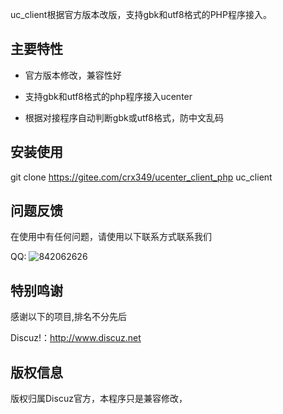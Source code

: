 uc_client根据官方版本改版，支持gbk和utf8格式的PHP程序接入。


## 主要特性

* 官方版本修改，兼容性好
   
* 支持gbk和utf8格式的php程序接入ucenter
  
* 根据对接程序自动判断gbk或utf8格式，防中文乱码
  

## 安装使用

git clone https://gitee.com/crx349/ucenter_client_php uc_client



## 问题反馈

在使用中有任何问题，请使用以下联系方式联系我们

QQ: ![842062626](http://www.xmspace.net/qq.gif "QQ联系") 



## 特别鸣谢

感谢以下的项目,排名不分先后

Discuz!：http://www.discuz.net


## 版权信息

版权归属Discuz官方，本程序只是兼容修改，

